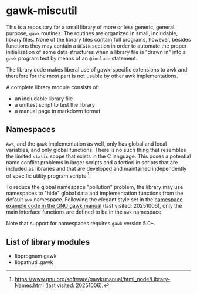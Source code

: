 # gawk-miscutil

This is a repository for a small library of more or less generic, general
purpose, `gawk` routines. The routines are organized in small, includable, library files.
None of the library files contain full programs, however, besides functions they may
contain a `BEGIN` section in order to automate the proper initialization of some data
structures when a library file is "drawn in" into a `gawk` program text by means of an
`@include` statement.

The library code makes liberal use of gawk-specific extensions to awk
and therefore for the most part is not usable by other awk implementations.

A complete library module consists of:

- an includable library file
- a unittest script to test the library
- a manual page in markdown format

## Namespaces

`Awk`, and the `gawk` implementation as well, only has global and local variables,
and only global functions. There is no such thing that resembles the limited
```static``` scope that exists in the C language. This poses a potential name
conflict problems in larger scripts and a fortiori in scripts that are included
as libraries and that are developed and maintained independently of specific
utility program scripts [^1].

To reduce the global namespace "pollution" problem, the library may use namespaces
to "hide" global data and implementation functions from the default ```awk``` namespace.
Following the elegant style set in the
[namespace example code in the GNU gawk manual](https://www.gnu.org/software/gawk/manual/html_node/Namespace-Example.html)
(last visited: 20251006), only the main interface functions are defined to be in the
```awk``` namespace.

Note that support for namespaces requires `gawk` version 5.0+.

## List of library modules
- libprognam.gawk
- libpathutil.gawk
  

[^1]: https://www.gnu.org/software/gawk/manual/html_node/Library-Names.html (last visited: 20251006).
